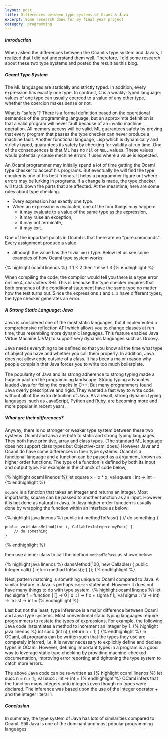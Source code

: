 ```yaml
---
layout: post
title: Differences between type systems of Ocaml & Java
excerpt: Some research done for my final year project
category: programming
---
```


##### Introduction

When asked the differences between the Ocaml's type system and Java's,
I realized that I did not understand them well.
Therefore, I did some research about these two type systems and
posted the result as this blog.

##### Ocaml Type System

The ML languages are statically and strictly typed.
In addition, every expression has exactly one type.
In contrast, C is a weakly-typed language:
values of one type can usually coerced to a value of any other type,
whether the coercion makes sense or not.

What is "safety"?
There is a formal definition based on the operational semantics of
the programming language,
but an approximte definition is that a valid program will never fault
because of an invalid machine operation.
All memory access will be valid.
ML guarantees safety by proving that every program that
passes the type checker can never produce a machine fault.
Another functional language,
Lisp which is dynamically and strictly typed,
guarantees its safety by checking for validity at run time.
One of the consequences is that ML has no `nil` or `NULL` values.
These values would potentially cause mechine errors if used
where a value is expected.

An Ocaml programmer may initially spend a lot of time getting the Ocaml
type checker to accept his programs.
But eventually
he will find the type checker is one of his best friends.
It helps a programmer figure out
where errors may be lurking in programs.
If a change is made, the type checker will track down the parts that
are affected.
At the meantime,
here are some rules about type checking.

* Every expression has exactly one type.
* When an expression is evaluated, one of the four things may happen:
	* it may evaluate to a value of the same type as the expression,
	* it may raise an exception,
	* it may not terminate,
	* it may exit.

One of the important points in Ocaml is that
there are no "pure commands".
Every assignment produce a value
- although the value has the trivial `unit` type.
Below let us see some examples of how Ocaml type system works:

{% highlight ocaml linenos %}
	if 1 < 2 then
		1
	else
		1.3
{% endhighlight %}

When compiling the code,
the compilor would tell you there is a type error on line 4,
characters 3-6. This is because the type checker requires that
both branches of the conditional statement have the same type
no matter how the test turns out.
Since the expressions `1` and `1.3` have different types,
the type checker generates an error.

##### A Strong Static Language: Java
Java is considered one of the most static languages,
but it implemented a comprehensive reflection API which
allows you to change classes at run time,
thus resembling more dynamic languages.
This feature enables Java Virtue Machine (JVM)
to support very dynamic languages such as Groovy.

Java needs everything to be defined so that
you know all the time what type of object you have and
whether you call them properly.
In addition,
Java does not allow code outside of a class.
It has been a major reason why people complain that
Java forces you to write too much boilerplate.

The popularity of Java and its strong adherence to strong typing
made a huge impact on the programming landscape.
Strong typing advocates lauded Java for fixing the cracks in C++.
But many programmers found Java overly prescriptive and rigid.
They wanted a fast way to write code without all of the extra definition of Java.
As a result, strong dynamic typing languages,
such as JavaScript, Python and Ruby, are becoming more and more popular
in recent years.

##### What are their differences?
Anyway,
there is no stronger or weaker type system between these two systems.
Ocaml and Java are both to static and strong typing languages.
They both have primitive, array and class types.
(The standard ML language does not support class types but 
Objective-caml does.)
However Java and Ocaml do have some differences in their type systems.
Ocaml is a functional language and
a function can be passed as a argument,
known as higher order functions.
The type of a function is defined by both its input and output type.
For example in the chunck of code below,

{% highlight ocaml linenos %}
	let square x = x * x;
	val square : int -> int = <fun>
{% endhighlight %}

`square` is a function that takes an integer and returns an integer.
Most importantly,
square can be passed to another function as an input.
However it is not done as natural in Java.
In Java higher order function is usually done by
wrapping the function within an interface as below:

{% highlight java linenos %}
  public int methodToPass() {
		// do something
	}

	public void dansMethod(int i, Callable<Integer> myFunc) {
		// do something
	}
{% endhighlight %}

then use a inner class to call the method `methodToPass` as shown below:

{% highlight java linenos %}
  dansMethod(100, new Callable<Integer>() {
		public Integer call() {
			return methodToPass();
		}
	});
{% endhighlight %}

Next, pattern matching is something unique to Ocaml compared to Java.
A similar feature in Java is perhaps `switch` statement.
However it does not have many things to do with type system.
{% highlight ocaml linenos %}
	let rec sigma f = function
		| [] -> 0
		| x :: l -> f x + sigma f l;;
	val sigma : ('a -> int) -> 'a list -> int = <fun>
{% endhighlight %}

Last but not the least,
type inference is a major difference between Ocaml and Java type systems.
Most conventional static typing languages require programmers to restate the types of expressions.
For example,
the following Java code instantiates a method to increment an integer by 1.
{% highlight java linenos %}
int succ (int n) {
    return n + 1;
}
{% endhighlight %}
In OCaml, all programs can be written such that the types they use are competely inferred, i.e.
it is never necessary to explicitly define and declare types in OCaml.
However, defining important types in a program is a good way to leverage static type checking by providing machine-checked documentation,
improving error reporting and tightening the type system to catch more errors.

The above Java code can be re-written as
{% highlight ocaml linenos %}
let succ n = n + 1;;
val succ : int -> int = <fun>
{% endhighlight %}
OCaml infers that the function maps integers onto integers even though no types were declared.
The inference was based upon the use of the integer operator + and the integer literal 1.

##### Conclusion

In summary,
the type system of Java has lots of similarities compared to Ocaml.
Still Java is one of the dominant and most popular programming languages.
